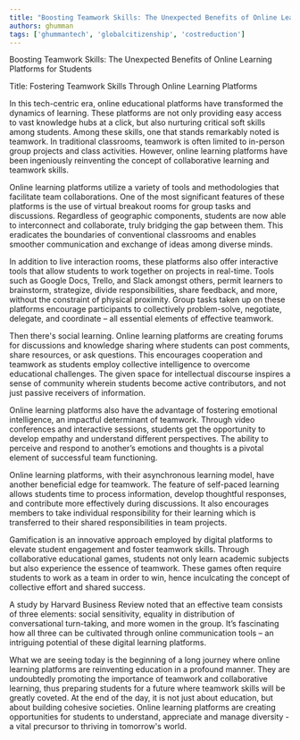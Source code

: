 ```yaml
---
title: "Boosting Teamwork Skills: The Unexpected Benefits of Online Learning Platforms for Students"  # Wrap the title in double quotes
authors: ghumman
tags: ['ghummantech', 'globalcitizenship', 'costreduction']
---
```


Boosting Teamwork Skills: The Unexpected Benefits of Online Learning Platforms for Students
<!-- truncate -->

Title: Fostering Teamwork Skills Through Online Learning Platforms

In this tech-centric era, online educational platforms have transformed the dynamics of learning. These platforms are not only providing easy access to vast knowledge hubs at a click, but also nurturing critical soft skills among students. Among these skills, one that stands remarkably noted is teamwork. In traditional classrooms, teamwork is often limited to in-person group projects and class activities. However, online learning platforms have been ingeniously reinventing the concept of collaborative learning and teamwork skills.

Online learning platforms utilize a variety of tools and methodologies that facilitate team collaborations. One of the most significant features of these platforms is the use of virtual breakout rooms for group tasks and discussions. Regardless of geographic components, students are now able to interconnect and collaborate, truly bridging the gap between them. This eradicates the boundaries of conventional classrooms and enables smoother communication and exchange of ideas among diverse minds.

In addition to live interaction rooms, these platforms also offer interactive tools that allow students to work together on projects in real-time. Tools such as Google Docs, Trello, and Slack amongst others, permit learners to brainstorm, strategize, divide responsibilities, share feedback, and more, without the constraint of physical proximity. Group tasks taken up on these platforms encourage participants to collectively problem-solve, negotiate, delegate, and coordinate – all essential elements of effective teamwork.

Then there's social learning. Online learning platforms are creating forums for discussions and knowledge sharing where students can post comments, share resources, or ask questions. This encourages cooperation and teamwork as students employ collective intelligence to overcome educational challenges. The given space for intellectual discourse inspires a sense of community wherein students become active contributors, and not just passive receivers of information.  

Online learning platforms also have the advantage of fostering emotional intelligence, an impactful determinant of teamwork. Through video conferences and interactive sessions, students get the opportunity to develop empathy and understand different perspectives. The ability to perceive and respond to another’s emotions and thoughts is a pivotal element of successful team functioning. 

Online learning platforms, with their asynchronous learning model, have another beneficial edge for teamwork. The feature of self-paced learning allows students time to process information, develop thoughtful responses, and contribute more effectively during discussions. It also encourages members to take individual responsibility for their learning which is transferred to their shared responsibilities in team projects. 

Gamification is an innovative approach employed by digital platforms to elevate student engagement and foster teamwork skills. Through collaborative educational games, students not only learn academic subjects but also experience the essence of teamwork. These games often require students to work as a team in order to win, hence inculcating the concept of collective effort and shared success.

A study by Harvard Business Review noted that an effective team consists of three elements: social sensitivity, equality in distribution of conversational turn-taking, and more women in the group. It’s fascinating how all three can be cultivated through online communication tools – an intriguing potential of these digital learning platforms.

What we are seeing today is the beginning of a long journey where online learning platforms are reinventing education in a profound manner. They are undoubtedly promoting the importance of teamwork and collaborative learning, thus preparing students for a future where teamwork skills will be greatly coveted. At the end of the day, it is not just about education, but about building cohesive societies. Online learning platforms are creating opportunities for students to understand, appreciate and manage diversity - a vital precursor to thriving in tomorrow's world.
